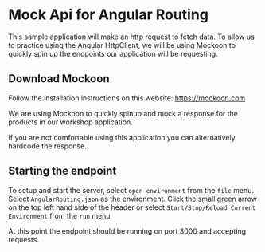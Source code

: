 # Mock Api for Angular Routing

This sample application will make an http request to fetch data. To allow us to practice using the Angular HttpClient, we will be using Mockoon to quickly spin up the endpoints our application will be requesting.

## Download Mockoon

Follow the installation instructions on this website:
https://mockoon.com

We are using Mockoon to quickly spinup and mock a response for the products in our workshop application.

If you are not comfortable using this application you can alternatively hardcode the response.

## Starting the endpoint

To setup and start the server, select `open environment` from the `file` menu. 
Select `AngularRouting.json` as the environment.
Click the small green arrow on the top left hand side of the header or select `Start/Stop/Reload Current Environment` from the `run` menu.

At this point the endpoint should be running on port 3000 and accepting requests.
